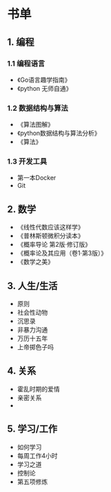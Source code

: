 # 书单
## 1. 编程
### 1.1 编程语言
- 《Go语言趣学指南》
- 《python 无师自通》

### 1.2 数据结构与算法
- 《算法图解》
- 《python数据结构与算法分析》
- 《算法》

### 1.3 开发工具
- 第一本Docker
- Git
  
## 2. 数学
- 《线性代数应该这样学》
- 《普林斯顿微积分读本》
- 《概率导论 第2版·修订版》
- 《概率论及其应用（卷1·第3版）》
- 《数学之美》
  
## 3. 人生/生活
- 原则
- 社会性动物
- 沉思录
- 非暴力沟通
- 万历十五年
- 上帝掷色子吗

## 4. 关系
- 霍乱时期的爱情
- 亲密关系
- 

## 5. 学习/工作
- 如何学习
- 每周工作4小时
- 学习之道
- 控制论
- 第五项修炼